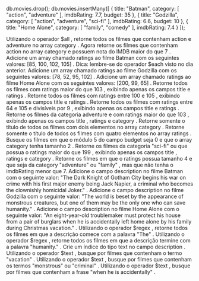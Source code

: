 db.movies.drop();
db.movies.insertMany([
  {
    title: "Batman",
    category: [
      "action",
      "adventure"
    ],
    imdbRating: 7.7,
    budget: 35
  },
  {
    title: "Godzilla",
    category: [
      "action",
      "adventure",
      "sci-fi"
    ],
    imdbRating: 6.6,
    budget: 10
  },
  {
    title: "Home Alone",
    category: [
      "family",
      "comedy"
    ],
    imdbRating: 7.4
  }
]);


Utilizando o operador $all , retorne todos os filmes que contenham action e adventure no array category .
Agora retorne os filmes que contenham action no array category e possuem nota do IMDB maior do que 7 .
Adicione um array chamado ratings ao filme Batman com os seguintes valores: [85, 100, 102, 105] . Dica: lembre-se do operador $each visto no dia anterior.
Adicione um array chamado ratings ao filme Godzilla com os seguintes valores: [78, 52, 95, 102] .
Adicione um array chamado ratings ao filme Home Alone com os seguintes valores: [200, 99, 65] .
Retorne todos os filmes com ratings maior do que 103 , exibindo apenas os campos title e ratings .
Retorne todos os filmes com ratings entre 100 e 105 , exibindo apenas os campos title e ratings .
Retorne todos os filmes com ratings entre 64 e 105 e divisíveis por 9 , exibindo apenas os campos title e ratings .
Retorne os filmes da categoria adventure e com ratings maior do que 103 , exibindo apenas os campos title , ratings e category .
Retorne somente o título de todos os filmes com dois elementos no array category .
Retorne somente o título de todos os filmes com quatro elementos no array ratings .
Busque os filmes em que o módulo 5 do campo budget seja 0 e que o array category tenha tamanho 2 .
Retorne os filmes da categoria "sci-fi" ou que possua o ratings maior do que 199 , exibindo apenas os campos title , ratings e category .
Retorne os filmes em que o ratings possua tamanho 4 e que seja da category "adventure" ou "family" , mas que não tenha o imdbRating menor que 7.
Adicione o campo description no filme Batman com o seguinte valor: "The Dark Knight of Gotham City begins his war on crime with his first major enemy being Jack Napier, a criminal who becomes the clownishly homicidal Joker." .
Adicione o campo description no filme Godzilla com o seguinte valor: "The world is beset by the appearance of monstrous creatures, but one of them may be the only one who can save humanity." .
Adicione o campo description no filme Home Alone com o seguinte valor: "An eight-year-old troublemaker must protect his house from a pair of burglars when he is accidentally left home alone by his family during Christmas vacation." .
Utilizando o operador $regex , retorne todos os filmes em que a descrição comece com a palavra "The" .
Utilizando o operador $regex , retorne todos os filmes em que a descrição termine com a palavra "humanity." .
Crie um índice do tipo text no campo description .
Utilizando o operador $text , busque por filmes que contenham o termo "vacation" .
Utilizando o operador $text , busque por filmes que contenham os termos "monstrous" ou "criminal" .
Utilizando o operador $text , busque por filmes que contenham a frase "when he is accidentally" .

